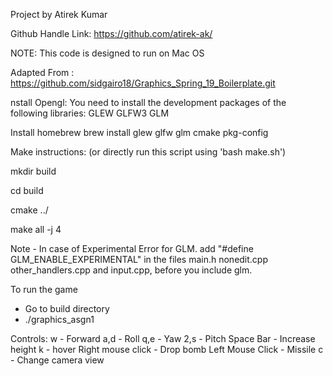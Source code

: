 Project by Atirek Kumar

Github Handle Link: https://github.com/atirek-ak/

NOTE: This code is designed to run on Mac OS

Adapted From : https://github.com/sidgairo18/Graphics_Spring_19_Boilerplate.git

nstall Opengl: You need to install the development packages of the following libraries: GLEW GLFW3 GLM

Install homebrew brew install glew glfw glm cmake pkg-config

Make instructions: (or directly run this script using 'bash make.sh')

mkdir build

cd build

cmake ../

make all -j 4

Note - In case of Experimental Error for GLM.
add "#define GLM_ENABLE_EXPERIMENTAL" in the files main.h nonedit.cpp other_handlers.cpp and input.cpp, before you include glm.

To run the game
- Go to build directory
- ./graphics_asgn1

Controls:
w - Forward
a,d - Roll
q,e - Yaw
2,s - Pitch
Space Bar - Increase height
k - hover
Right mouse click - Drop bomb
Left Mouse Click - Missile
c - Change camera view
